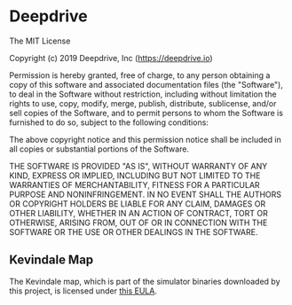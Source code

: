 # Deepdrive

The MIT License

Copyright (c) 2019 Deepdrive, Inc (https://deepdrive.io)

Permission is hereby granted, free of charge, to any person obtaining a copy
of this software and associated documentation files (the "Software"), to deal
in the Software without restriction, including without limitation the rights
to use, copy, modify, merge, publish, distribute, sublicense, and/or sell
copies of the Software, and to permit persons to whom the Software is
furnished to do so, subject to the following conditions:

The above copyright notice and this permission notice shall be included in
all copies or substantial portions of the Software.

THE SOFTWARE IS PROVIDED "AS IS", WITHOUT WARRANTY OF ANY KIND, EXPRESS OR
IMPLIED, INCLUDING BUT NOT LIMITED TO THE WARRANTIES OF MERCHANTABILITY,
FITNESS FOR A PARTICULAR PURPOSE AND NONINFRINGEMENT. IN NO EVENT SHALL THE
AUTHORS OR COPYRIGHT HOLDERS BE LIABLE FOR ANY CLAIM, DAMAGES OR OTHER
LIABILITY, WHETHER IN AN ACTION OF CONTRACT, TORT OR OTHERWISE, ARISING FROM,
OUT OF OR IN CONNECTION WITH THE SOFTWARE OR THE USE OR OTHER DEALINGS IN
THE SOFTWARE.

## Kevindale Map

The Kevindale map, which is part of the simulator binaries downloaded by this project, is licensed under [this EULA](https://docs.google.com/document/d/1HvAsslRt8wqf3_xOhamfnzC44Ufkwc1PEAAlz80rpxM).
